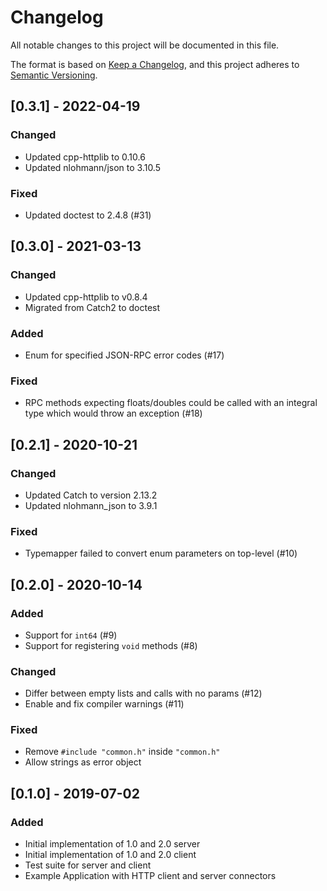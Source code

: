 # Changelog

All notable changes to this project will be documented in this file.

The format is based on [Keep a Changelog](https://keepachangelog.com/en/1.0.0/),
and this project adheres to [Semantic Versioning](https://semver.org/spec/v2.0.0.html).

## [0.3.1] - 2022-04-19
### Changed
- Updated cpp-httplib to 0.10.6
- Updated nlohmann/json to 3.10.5

### Fixed
- Updated doctest to 2.4.8 (#31)

## [0.3.0] - 2021-03-13
### Changed
- Updated cpp-httplib to v0.8.4
- Migrated from Catch2 to doctest

### Added
- Enum for specified JSON-RPC error codes (#17)

### Fixed
- RPC methods expecting floats/doubles could be called with an integral type which would throw an exception (#18)

## [0.2.1] - 2020-10-21
### Changed
- Updated Catch to version 2.13.2
- Updated nlohmann_json to 3.9.1

### Fixed
- Typemapper failed to convert enum parameters on top-level (#10)

## [0.2.0] - 2020-10-14

### Added
-   Support for `int64` (#9)
-   Support for registering `void` methods (#8)

### Changed
-   Differ between empty lists and calls with no params (#12)
-   Enable and fix compiler warnings (#11)

### Fixed
-   Remove `#include "common.h"` inside `"common.h"`
-   Allow strings as error object


## [0.1.0] - 2019-07-02

### Added
-   Initial implementation of 1.0 and 2.0 server
-   Initial implementation of 1.0 and 2.0 client
-   Test suite for server and client
-   Example Application with HTTP client and server connectors
